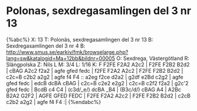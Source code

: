 # Polonas, sexdregasamlingen del 3 nr 13

{%abc%}
X: 13
T: Polonäs, sexdregasamlingen del 3 nr 13
B: Sexdregasamlingen del 3 nr 4
B: http://www.smus.se/earkiv/fmk/browselarge.php?lang=sw&katalogid=Ma+12bb&bildnr=00005
O: Sexdrega, Västergötland
R: Slängpolska
Z: Nils L
M: 3/4
L: 1/16
K: F
F2FE F2A2 A2c2 | F2FE F2B2 B2d2 | cBAG A2c2 f2a2 | agfe gfed fedc | 
f2FE F2A2 A2c2 | F2FE F2B2 B2d2 | c2c=B c2b2 a2g2 | agfe f4 F4 ::
a2eg f2ce d2a2 | g2df e2Bd c2g2 | agfe gfed fedc | edcB dcBA cBAG | 
c2c=B c2e2 e2g2 | c2c=B c2f2 f2a2 | g2c'2 gfed fedc | BcdB c4 C4 | 
(c3d/_e/) dcBA _B4 | (B3c/d/) cBAG A4 | A2Bc B2A2 G2F2 | AGFE GFED FEDC | 
F2FE F2A2 A2c2 | F2FE F2B2 B2d2 | c2cB c2b2 a2g2 | agfe f4 F4 :| 
{%endabc%}
